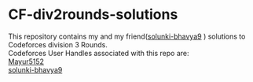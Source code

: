 # CF-div2rounds-solutions
This repository contains my and my friend([solunki-bhavya9](https://github.com/Solanki-Bhavya9) ) solutions to Codeforces division 3 Rounds.<br />
Codeforces User Handles associated with this repo are:<br />
[Mayur5152](https://codeforces.com/profile/Mayur5152) <br />
[solunki-bhavya9](https://codeforces.com/profile/SoluckyBhavya9)

